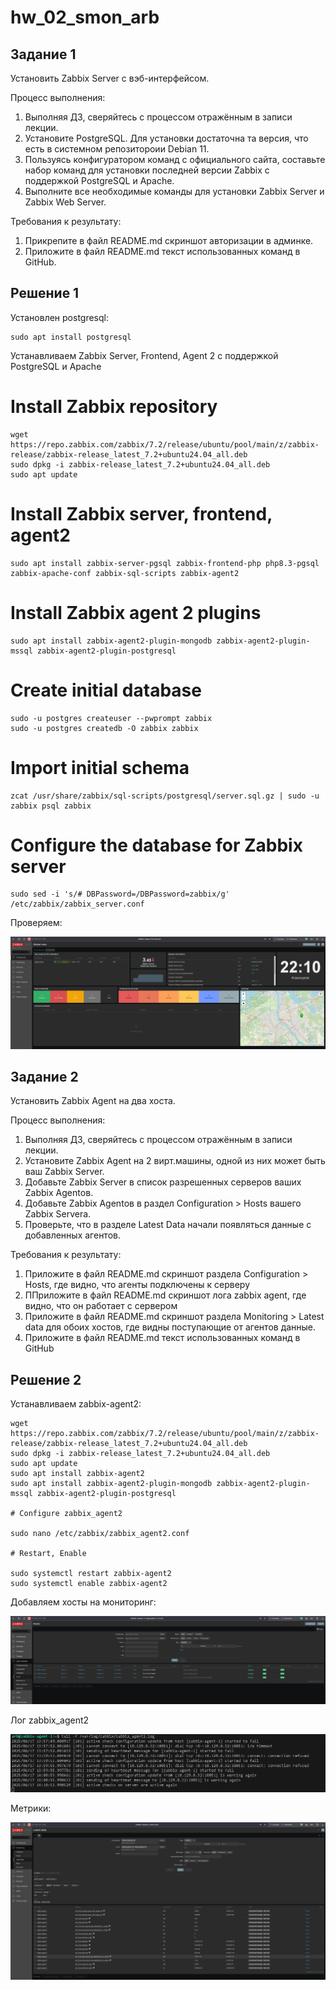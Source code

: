 # **hw_02_smon_arb**


## Задание 1

Установить Zabbix Server с вэб-интерфейсом.

Процесс выполнения:

1. Выполняя ДЗ, сверяйтесь с процессом отражённым в записи лекции.
2. Установите PostgreSQL. Для установки достаточна та версия, что есть в системном репозитороии Debian 11.
3. Пользуясь конфигуратором команд с официального сайта, составьте набор команд для установки последней версии Zabbix с поддержкой PostgreSQL и Apache.
4. Выполните все необходимые команды для установки Zabbix Server и Zabbix Web Server.

Требования к результату:

1. Прикрепите в файл README.md скриншот авторизации в админке.
2. Приложите в файл README.md текст использованных команд в GitHub.

## Решение 1

Установлен postgresql:
```
sudo apt install postgresql
```

Устанавливаем Zabbix Server, Frontend, Agent 2 с поддержкой PostgreSQL и Apache

# Install Zabbix repository
```
wget https://repo.zabbix.com/zabbix/7.2/release/ubuntu/pool/main/z/zabbix-release/zabbix-release_latest_7.2+ubuntu24.04_all.deb
sudo dpkg -i zabbix-release_latest_7.2+ubuntu24.04_all.deb
sudo apt update
```
# Install Zabbix server, frontend, agent2
```
sudo apt install zabbix-server-pgsql zabbix-frontend-php php8.3-pgsql zabbix-apache-conf zabbix-sql-scripts zabbix-agent2
```
# Install Zabbix agent 2 plugins
```
sudo apt install zabbix-agent2-plugin-mongodb zabbix-agent2-plugin-mssql zabbix-agent2-plugin-postgresql
```
# Create initial database
```
sudo -u postgres createuser --pwprompt zabbix
sudo -u postgres createdb -O zabbix zabbix
```
# Import initial schema
```
zcat /usr/share/zabbix/sql-scripts/postgresql/server.sql.gz | sudo -u zabbix psql zabbix
```
# Configure the database for Zabbix server
```
sudo sed -i 's/# DBPassword=/DBPassword=zabbix/g' /etc/zabbix/zabbix_server.conf
```

Проверяем:

![alt text](arch/image.png)


## Задание 2

Установить Zabbix Agent на два хоста.

Процесс выполнения:

1. Выполняя ДЗ, сверяйтесь с процессом отражённым в записи лекции.
2. Установите Zabbix Agent на 2 вирт.машины, одной из них может быть ваш Zabbix Server.
3. Добавьте Zabbix Server в список разрешенных серверов ваших Zabbix Agentов.
4. Добавьте Zabbix Agentов в раздел Configuration > Hosts вашего Zabbix Servera.
5. Проверьте, что в разделе Latest Data начали появляться данные с добавленных агентов.

Требования к результату:

1. Приложите в файл README.md скриншот раздела Configuration > Hosts, где видно, что агенты подключены к серверу
2. ППриложите в файл README.md скриншот лога zabbix agent, где видно, что он работает с сервером
3. Приложите в файл README.md скриншот раздела Monitoring > Latest data для обоих хостов, где видны поступающие от агентов данные.
4. Приложите в файл README.md текст использованных команд в GitHub

## Решение 2

Устанавливаем zabbix-agent2:

```
wget https://repo.zabbix.com/zabbix/7.2/release/ubuntu/pool/main/z/zabbix-release/zabbix-release_latest_7.2+ubuntu24.04_all.deb
sudo dpkg -i zabbix-release_latest_7.2+ubuntu24.04_all.deb
sudo apt update 
sudo apt install zabbix-agent2
sudo apt install zabbix-agent2-plugin-mongodb zabbix-agent2-plugin-mssql zabbix-agent2-plugin-postgresql

# Configure zabbix_agent2

sudo nano /etc/zabbix/zabbix_agent2.conf 

# Restart, Enable

sudo systemctl restart zabbix-agent2
sudo systemctl enable zabbix-agent2
```

Добавляем хосты на мониторинг:

![alt text](arch/image-1.png)

Лог zabbix_agent2

![alt text](arch/image-2.png)

Метрики:

![alt text](arch/image-3.png)